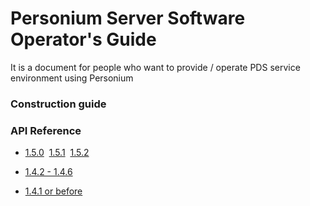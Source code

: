 # Personium Server Software Operator's Guide

It is a document for people who want to provide / operate PDS service environment using Personium

### Construction guide

### API Reference<br>
* [1.5.0](https://personium.github.io/en/apiref/1.5.0/000_Rest_API_Reference.html)&nbsp;&nbsp;[1.5.1](https://personium.github.io/en/apiref/1.5.1/000_Rest_API_Reference.html)&nbsp;&nbsp;[1.5.2](https://personium.github.io/en/apiref/1.5.1/000_Rest_API_Reference.html)

* [1.4.2 - 1.4.6](https://personium.github.io/en/apiref/1.4.6/000_Rest_API_Reference.html)

* [1.4.1 or before](http://personium.io/docs/api/1.3.25/English/English.htm#docs/WelcometoPCSDocumentation.htm)
